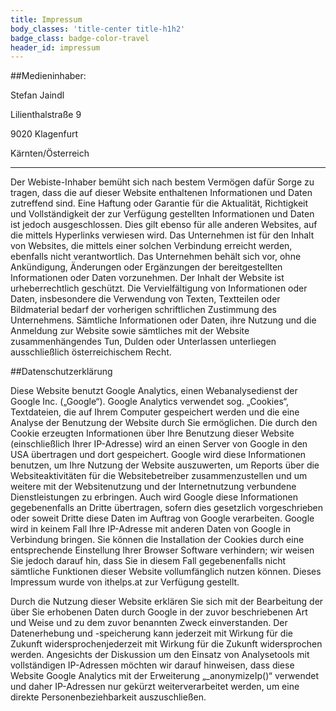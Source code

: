 ```yaml
---
title: Impressum
body_classes: 'title-center title-h1h2'
badge_class: badge-color-travel
header_id: impressum
---
```


##Medieninhaber:

Stefan Jaindl

Lilienthalstraße 9

9020 Klagenfurt

Kärnten/Österreich

---

Der Webiste-Inhaber bemüht sich nach bestem Vermögen dafür Sorge zu tragen, dass die auf dieser Website enthaltenen Informationen und Daten zutreffend sind. Eine Haftung oder Garantie für die Aktualität, Richtigkeit und Vollständigkeit der zur Verfügung gestellten Informationen und Daten ist jedoch ausgeschlossen. Dies gilt ebenso für alle anderen Websites, auf die mittels Hyperlinks verwiesen wird. Das Unternehmen ist für den Inhalt von Websites, die mittels einer solchen Verbindung erreicht werden, ebenfalls nicht verantwortlich. Das Unternehmen behält sich vor, ohne Ankündigung, Änderungen oder Ergänzungen der bereitgestellten Informationen oder Daten vorzunehmen.
Der Inhalt der Website ist urheberrechtlich geschützt. Die Vervielfältigung von Informationen oder Daten, insbesondere die Verwendung von Texten, Textteilen oder Bildmaterial bedarf der vorherigen schriftlichen Zustimmung des Unternehmens.
Sämtliche Informationen oder Daten, ihre Nutzung und die Anmeldung zur Website sowie sämtliches mit der Website zusammenhängendes Tun, Dulden oder Unterlassen unterliegen ausschließlich österreichischem Recht.

 

##Datenschutzerklärung

Diese Website benutzt Google Analytics, einen Webanalysedienst der Google Inc. („Google“). Google Analytics verwendet sog. „Cookies“, Textdateien, die auf Ihrem Computer gespeichert werden und die eine Analyse der Benutzung der Website durch Sie ermöglichen. Die durch den Cookie erzeugten Informationen über Ihre Benutzung dieser Website (einschließlich Ihrer IP-Adresse) wird an einen Server von Google in den USA übertragen und dort gespeichert. Google wird diese Informationen benutzen, um Ihre Nutzung der Website auszuwerten, um Reports über die Websiteaktivitäten für die Websitebetreiber zusammenzustellen und um weitere mit der Websitenutzung und der Internetnutzung verbundene Dienstleistungen zu erbringen. Auch wird Google diese Informationen gegebenenfalls an Dritte übertragen, sofern dies gesetzlich vorgeschrieben oder soweit Dritte diese Daten im Auftrag von Google verarbeiten. Google wird in keinem Fall Ihre IP-Adresse mit anderen Daten von Google in Verbindung bringen. Sie können die Installation der Cookies durch eine entsprechende Einstellung Ihrer Browser Software verhindern; wir weisen Sie jedoch darauf hin, dass Sie in diesem Fall gegebenenfalls nicht sämtliche Funktionen dieser Website vollumfänglich nutzen können. Dieses Impressum wurde von ithelps.at zur Verfügung gestellt.

Durch die Nutzung dieser Website erklären Sie sich mit der Bearbeitung der über Sie erhobenen Daten durch Google in der zuvor beschriebenen Art und Weise und zu dem zuvor benannten Zweck einverstanden. Der Datenerhebung und -speicherung kann jederzeit mit Wirkung für die Zukunft widersprochenjederzeit mit Wirkung für die Zukunft widersprochen werden. Angesichts der Diskussion um den Einsatz von Analysetools mit vollständigen IP-Adressen möchten wir darauf hinweisen, dass diese Website Google Analytics mit der Erweiterung „_anonymizeIp()“ verwendet und daher IP-Adressen nur gekürzt weiterverarbeitet werden, um eine direkte Personenbeziehbarkeit auszuschließen.
